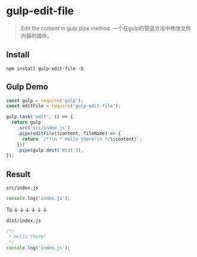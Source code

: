 # gulp-edit-file

> Edit file content in gulp pipe method.
> 一个在gulp的管道方法中修改文件内容的插件。

## Install
```
npm install gulp-edit-file -D
```

## Gulp Demo
```js
const gulp = require('gulp');
const editFile = require('gulp-edit-file');

gulp.task('edit', () => {
  return gulp
    .src('src/index.js')
    .pipe(editFile((content, fileName) => {
      return `/*!\n * Hello there!\n */${content}`;
    }))
    .pipe(gulp.dest('dist')),
});
```

## Result
`src/index.js`
```js
console.log('index.js');
```
To ↓ ↓ ↓ ↓ ↓ ↓

`dist/index.js`
```js
/*!
 * Hello there!
 */
console.log('index.js');
```